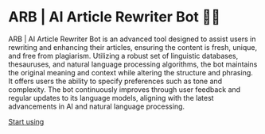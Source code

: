 # ARB | AI Article Rewriter Bot 🧠🤖

ARB | AI Article Rewriter Bot is an advanced tool designed to assist users in rewriting and enhancing their articles, ensuring the content is fresh, unique, and free from plagiarism. Utilizing a robust set of linguistic databases, thesauruses, and natural language processing algorithms, the bot maintains the original meaning and context while altering the structure and phrasing. It offers users the ability to specify preferences such as tone and complexity. The bot continuously improves through user feedback and regular updates to its language models, aligning with the latest advancements in AI and natural language processing.

[Start using](https://chat.openai.com/g/g-2iOvdGjnY)